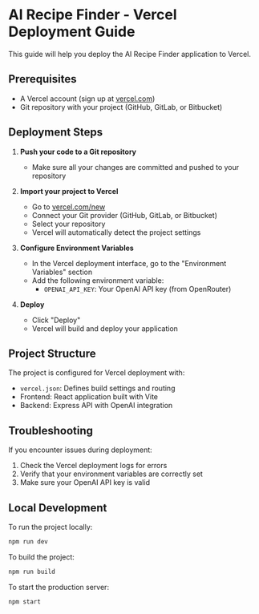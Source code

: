 # AI Recipe Finder - Vercel Deployment Guide

This guide will help you deploy the AI Recipe Finder application to Vercel.

## Prerequisites

- A Vercel account (sign up at [vercel.com](https://vercel.com))
- Git repository with your project (GitHub, GitLab, or Bitbucket)

## Deployment Steps

1. **Push your code to a Git repository**
   - Make sure all your changes are committed and pushed to your repository

2. **Import your project to Vercel**
   - Go to [vercel.com/new](https://vercel.com/new)
   - Connect your Git provider (GitHub, GitLab, or Bitbucket)
   - Select your repository
   - Vercel will automatically detect the project settings

3. **Configure Environment Variables**
   - In the Vercel deployment interface, go to the "Environment Variables" section
   - Add the following environment variable:
     - `OPENAI_API_KEY`: Your OpenAI API key (from OpenRouter)

4. **Deploy**
   - Click "Deploy"
   - Vercel will build and deploy your application

## Project Structure

The project is configured for Vercel deployment with:

- `vercel.json`: Defines build settings and routing
- Frontend: React application built with Vite
- Backend: Express API with OpenAI integration

## Troubleshooting

If you encounter issues during deployment:

1. Check the Vercel deployment logs for errors
2. Verify that your environment variables are correctly set
3. Make sure your OpenAI API key is valid

## Local Development

To run the project locally:

```bash
npm run dev
```

To build the project:

```bash
npm run build
```

To start the production server:

```bash
npm start
```